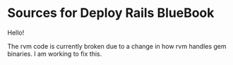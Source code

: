 # Sources for Deploy Rails BlueBook

Hello!

The rvm code is currently broken due to a change in how rvm handles gem binaries. I am working to fix this.
